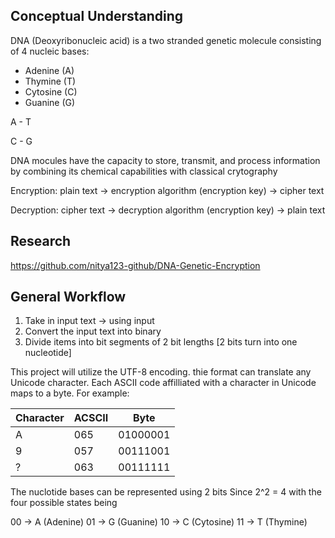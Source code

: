 ## Conceptual Understanding

DNA (Deoxyribonucleic acid) is a two stranded genetic molecule consisting of 4 nucleic bases:
- Adenine (A)
- Thymine (T)
- Cytosine (C)
- Guanine (G)

A - T

C - G

DNA mocules have the capacity to store, transmit, and process information by combining its chemical capabilities with classical crytography

Encryption:
plain text -> encryption algorithm (encryption key) -> cipher text

Decryption:
cipher text -> decryption algorithm (encryption key) -> plain text

## Research

https://github.com/nitya123-github/DNA-Genetic-Encryption

## General Workflow

1. Take in input text -> using input
2. Convert the input text into binary 
3. Divide items into bit segments of 2 bit lengths [2 bits turn into one nucleotide]

This project will utilize the UTF-8 encoding.
thie format can translate any Unicode character.
Each ASCII code affilliated with a character in Unicode maps to a byte.
For example:


| Character | ACSCII |   Byte   |
|-----------|--------|----------|
| A         |    065 | 01000001 |
| 9         |    057 | 00111001 |
| ?         |    063 | 00111111 |


The nuclotide bases can be represented using 2 bits
Since 2^2 = 4 with the four possible states being

00 -> A (Adenine)
01 -> G (Guanine)
10 -> C (Cytosine)
11 -> T (Thymine)


